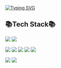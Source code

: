 [![Typing SVG](https://readme-typing-svg.demolab.com?font=Open+Sans&weight=500&pause=1000&color=188AF7&width=435&lines=Hi%2C+I'm+Tae-Woong+Choe;(or+you+can+call+me+%22Lance%22))](https://git.io/typing-svg)

## 📚Tech Stack📚

<img src="https://img.shields.io/badge/React-61DAFB?style=flat-square&logo=html5&logoColor=white"/> <img src="https://img.shields.io/badge/Vue.js-4FC08D?style=flat-square&logo=vuedotjs&logoColor=white"/>

<img src="https://img.shields.io/badge/JavaScript-F7DF1E?style=flat-square&logo=javascript&logoColor=white"/> <img src="https://img.shields.io/badge/C++-00599C?style=flat-square&logo=cplusplus&logoColor=white"/> <img src="https://img.shields.io/badge/Python-3776AB?style=flat-square&logo=python&logoColor=white"/> <img src="https://img.shields.io/badge/HTML-E34F26?style=flat-square&logo=html5&logoColor=white"/> <img src="https://img.shields.io/badge/CSS-663399?style=flat-square&logo=css&logoColor=white"/>

<img src="https://img.shields.io/badge/R-276DC3?style=flat-square&logo=r&logoColor=white"/> <img src="https://img.shields.io/badge/GitHub-181717?style=flat-square&logo=github&logoColor=white"/>
